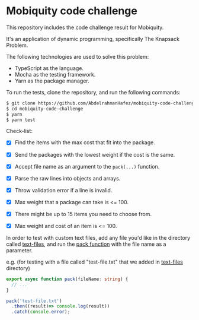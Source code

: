 # Mobiquity code challenge
This repository includes the code challenge result for Mobiquity.

It's an application of dynamic programming, specifically The Knapsack Problem.

The following technologies are used to solve this problem:
* TypeScript as the language.
* Mocha as the testing framework.
* Yarn as the package manager.

To run the tests, clone the repository, and run the following commands:
```bash
$ git clone https://github.com/AbdelrahmanHafez/mobiquity-code-challenge.git
$ cd mobiquity-code-challenge
$ yarn
$ yarn test
```

Check-list:
- [x] Find the items with the max cost that fit into the package.
- [x] Send the packages with the lowest weight if the cost is the same.
- [x] Accept file name as an argument to the `pack(...)` function.
- [x] Parse the raw lines into objects and arrays.
- [x] Throw validation error if a line is invalid.
- [x] Max weight that a package can take is <= 100.
- [x] There might be up to 15 items you need to choose from.
- [x] Max weight and cost of an item is <= 100.


In order to test with custom text files, add any file you'd like in the directory called [text-files](./text-files), and run the [pack function](./src/pack.ts) with the file name as a parameter.

e.g. (for testing with a file called "test-file.txt" that we added in [text-files](./text-files) directory)
```ts
export async function pack(fileName: string) {
  // ...
}

pack('test-file.txt')
  .then((result)=> console.log(result))
  .catch(console.error);
```
